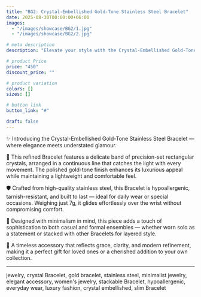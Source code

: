 ```yaml
---
title: "BG2: Crystal-Embellished Gold-Tone Stainless Steel Bracelet"
date: 2025-08-30T00:00:00+06:00
images: 
  - "/images/showcase/BG2/1.jpg"
  - "/images/showcase/BG2/2.jpg"

# meta description
description: "Elevate your style with the Crystal-Embellished Gold-Tone Stainless Steel Bracelet. A sleek, minimalist design featuring a single row of dazzling crystals, perfect for adding subtle sparkle to any outfit."

# product Price
price: "450"
discount_price: ""

# product variation
colors: []
sizes: []

# button link
button_link: "#"

draft: false
---
```


✨ Introducing the Crystal-Embellished Gold-Tone Stainless Steel Bracelet — where elegance meets understated glamour.

💎 This refined Bracelet features a delicate band of precision-set rectangular crystals, arranged in a continuous line that catches the light with every movement. The polished gold-tone finish enhances its luxurious appeal while maintaining a lightweight and comfortable feel.

🛡️ Crafted from high-quality stainless steel, this Bracelet is hypoallergenic, tarnish-resistant, and built to last — ideal for daily wear or special occasions. Weighing just 7g, it glides effortlessly over the wrist without compromising comfort.

🌟 Designed with minimalism in mind, this piece adds a touch of sophistication to both casual and formal ensembles — whether worn solo as a statement or stacked with other Bracelets for layered style.

💖 A timeless accessory that reflects grace, clarity, and modern refinement, making it a perfect gift for loved ones or a cherished addition to your own collection.

---
jewelry, crystal Bracelet, gold bracelet, stainless steel, minimalist jewelry, elegant accessory, women's jewelry, stackable Bracelet, hypoallergenic, everyday wear, luxury fashion, crystal embellished, slim Bracelet